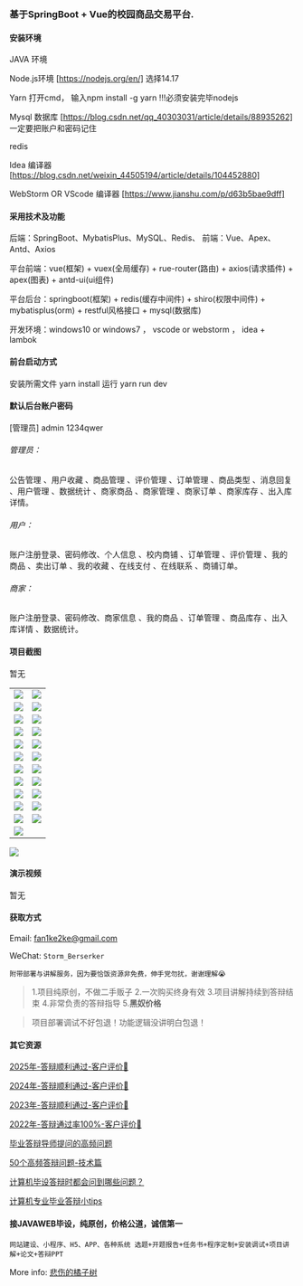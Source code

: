 ### 基于SpringBoot + Vue的校园商品交易平台.

#### 安装环境

JAVA 环境 

Node.js环境 [https://nodejs.org/en/] 选择14.17

Yarn 打开cmd， 输入npm install -g yarn !!!必须安装完毕nodejs

Mysql 数据库 [https://blog.csdn.net/qq_40303031/article/details/88935262] 一定要把账户和密码记住

redis

Idea 编译器 [https://blog.csdn.net/weixin_44505194/article/details/104452880]

WebStorm OR VScode 编译器 [https://www.jianshu.com/p/d63b5bae9dff]

#### 采用技术及功能

后端：SpringBoot、MybatisPlus、MySQL、Redis、
前端：Vue、Apex、Antd、Axios

平台前端：vue(框架) + vuex(全局缓存) + rue-router(路由) + axios(请求插件) + apex(图表)  + antd-ui(ui组件)

平台后台：springboot(框架) + redis(缓存中间件) + shiro(权限中间件) + mybatisplus(orm) + restful风格接口 + mysql(数据库)

开发环境：windows10 or windows7 ， vscode or webstorm ， idea + lambok


#### 前台启动方式
安装所需文件 yarn install 
运行 yarn run dev

#### 默认后台账户密码
[管理员]
admin
1234qwer

###### 管理员：
公告管理 、用户收藏 、商品管理 、评价管理 、订单管理 、商品类型 、消息回复 、用户管理 、数据统计 、商家商品 、商家管理 、商家订单 、商家库存 、出入库详情。

###### 用户：
账户注册登录、密码修改、个人信息 、校内商铺 、订单管理 、评价管理 、我的商品 、卖出订单 、我的收藏 、在线支付 、在线联系 、商铺订单。

###### 商家：
账户注册登录、密码修改、商家信息 、我的商品 、订单管理 、商品库存 、出入库详情 、数据统计。

#### 项目截图
暂无

|  |  |
|---------------------|---------------------|
| ![](https://fank-bucket-oss.oss-cn-beijing.aliyuncs.com/img/4f12ebeb-3a7e-45bf-b615-480924674459.png) | ![](https://fank-bucket-oss.oss-cn-beijing.aliyuncs.com/img/b0a039be-2c73-4fd7-b93a-d51361dde484.png) |
| ![](https://fank-bucket-oss.oss-cn-beijing.aliyuncs.com/img/02db2884-30a8-40e0-9cae-f740027b0cf3.png) | ![](https://fank-bucket-oss.oss-cn-beijing.aliyuncs.com/img/6189002b-bb53-4840-9cf6-9207afcac640.png) |
| ![](https://fank-bucket-oss.oss-cn-beijing.aliyuncs.com/img/0fecb7e7-a283-45df-baf5-2d06435143db.png) | ![](https://fank-bucket-oss.oss-cn-beijing.aliyuncs.com/img/94974d84-2913-45af-9535-b85a1392d456.png) |
| ![](https://fank-bucket-oss.oss-cn-beijing.aliyuncs.com/img/0c0a9c58-a9cd-4733-b9b2-6b6c3a1b4652.png) | ![](https://fank-bucket-oss.oss-cn-beijing.aliyuncs.com/img/563e7b11-59ab-47d4-8fdc-a93053561b37.png) |
| ![](https://fank-bucket-oss.oss-cn-beijing.aliyuncs.com/img/fc54595e-4869-4d55-8f23-b8c4cdc5abed.png) | ![](https://fank-bucket-oss.oss-cn-beijing.aliyuncs.com/img/365baa89-9761-4a6b-8643-22b2475e865b.png) |
| ![](https://fank-bucket-oss.oss-cn-beijing.aliyuncs.com/img/fa0809d3-e812-4b0c-a5ca-efcc17bebdaa.png) | ![](https://fank-bucket-oss.oss-cn-beijing.aliyuncs.com/img/90cdcb85-e1f2-4baf-9c27-f2fa97bd06af.png) |
| ![](https://fank-bucket-oss.oss-cn-beijing.aliyuncs.com/img/f9625464-f05e-4b61-8104-839db4be4cbd.png) | ![](https://fank-bucket-oss.oss-cn-beijing.aliyuncs.com/img/29f6246b-22b8-4b8f-8fcd-10606075961e.png) |
| ![](https://fank-bucket-oss.oss-cn-beijing.aliyuncs.com/img/eaf9937d-0969-4b93-a50d-284369569666.png) | ![](https://fank-bucket-oss.oss-cn-beijing.aliyuncs.com/img/23d99093-3ebe-44f6-b37b-b7e2e91b111d.png) |
| ![](https://fank-bucket-oss.oss-cn-beijing.aliyuncs.com/img/da4c0a3e-ec83-4c94-a88d-a258c0ff63aa.png) | ![](https://fank-bucket-oss.oss-cn-beijing.aliyuncs.com/img/8edcb625-73fb-41bd-996f-57a898431805.png) |
| ![](https://fank-bucket-oss.oss-cn-beijing.aliyuncs.com/img/ce863021-b411-4118-a8e9-9ece88ca1bc9.png) | ![](https://fank-bucket-oss.oss-cn-beijing.aliyuncs.com/img/7cdf8ec3-d6fc-4fe2-aec7-c71589b69b65.png) |
| ![](https://fank-bucket-oss.oss-cn-beijing.aliyuncs.com/img/bfbda737-93af-4ff5-96fc-b7e91bbd109f.png) | ![](https://fank-bucket-oss.oss-cn-beijing.aliyuncs.com/img/5e0d0d78-845d-4a03-87a4-981f811dec2b.png) |
| ![](https://fank-bucket-oss.oss-cn-beijing.aliyuncs.com/img/b0cea8c0-69c3-4fef-a021-b50c8ca67fd1.png) |  |

![](https://fank-bucket-oss.oss-cn-beijing.aliyuncs.com/work/936e9baf53eb9a217af4f89c616dc19.png)

#### 演示视频

暂无

#### 获取方式

Email: fan1ke2ke@gmail.com

WeChat: `Storm_Berserker`

`附带部署与讲解服务，因为要恰饭资源非免费，伸手党勿扰，谢谢理解😭`

> 1.项目纯原创，不做二手贩子 2.一次购买终身有效 3.项目讲解持续到答辩结束 4.非常负责的答辩指导 5.**黑奴价格**

> 项目部署调试不好包退！功能逻辑没讲明白包退！

#### 其它资源

[2025年-答辩顺利通过-客户评价🍜](https://berserker287.github.io/2025/06/18/2025%E5%B9%B4%E7%AD%94%E8%BE%A9%E9%A1%BA%E5%88%A9%E9%80%9A%E8%BF%87/)

[2024年-答辩顺利通过-客户评价👻](https://berserker287.github.io/2024/06/06/2024%E5%B9%B4%E7%AD%94%E8%BE%A9%E9%A1%BA%E5%88%A9%E9%80%9A%E8%BF%87/)

[2023年-答辩顺利通过-客户评价🐢](https://berserker287.github.io/2023/06/14/2023%E5%B9%B4%E7%AD%94%E8%BE%A9%E9%A1%BA%E5%88%A9%E9%80%9A%E8%BF%87/)

[2022年-答辩通过率100%-客户评价🐣](https://berserker287.github.io/2022/05/25/%E9%A1%B9%E7%9B%AE%E4%BA%A4%E6%98%93%E8%AE%B0%E5%BD%95/)

[毕业答辩导师提问的高频问题](https://berserker287.github.io/2023/06/13/%E6%AF%95%E4%B8%9A%E7%AD%94%E8%BE%A9%E5%AF%BC%E5%B8%88%E6%8F%90%E9%97%AE%E7%9A%84%E9%AB%98%E9%A2%91%E9%97%AE%E9%A2%98/)

[50个高频答辩问题-技术篇](https://berserker287.github.io/2023/06/13/50%E4%B8%AA%E9%AB%98%E9%A2%91%E7%AD%94%E8%BE%A9%E9%97%AE%E9%A2%98-%E6%8A%80%E6%9C%AF%E7%AF%87/)

[计算机毕设答辩时都会问到哪些问题？](https://www.zhihu.com/question/31020988)

[计算机专业毕业答辩小tips](https://zhuanlan.zhihu.com/p/145911029)

#### 接JAVAWEB毕设，纯原创，价格公道，诚信第一

`网站建设、小程序、H5、APP、各种系统 选题+开题报告+任务书+程序定制+安装调试+项目讲解+论文+答辩PPT`

More info: [悲伤的橘子树](https://berserker287.github.io/)
